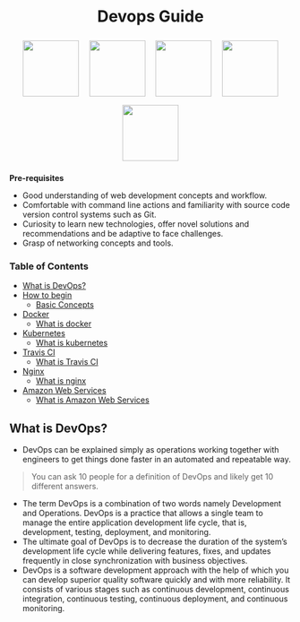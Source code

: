 <div align = "center">
<h1>Devops Guide</h1>


<p float="left" align="middle">
<img height=100px style="margin:7.5px" src= "https://www.vectorlogo.zone/logos/docker/docker-official.svg">

<img height=100px style="margin:7.5px" src= "https://www.vectorlogo.zone/logos/kubernetes/kubernetes-icon.svg">

<img height=100px style="margin:7.5px" src= "https://www.vectorlogo.zone/logos/travis-ci/travis-ci-icon.svg">

<img height=100px style="margin:7.5px" src= "https://www.vectorlogo.zone/logos/nginx/nginx-ar21.svg">

<img height=100px style="margin:7.5px" src= "https://www.vectorlogo.zone/logos/amazon_aws/amazon_aws-ar21.svg">
</p>
</div>

**Pre-requisites**
- Good understanding of web development concepts and workflow.
- Comfortable with command line actions and familiarity with source code version control systems such as Git.
- Curiosity to learn new technologies, offer novel solutions and recommendations and be adaptive to face challenges.
- Grasp of networking concepts and tools.

### Table of Contents
- [What is DevOps?](#what-is-devops)
- [How to begin](#how-to-begin)
    - [Basic Concepts](#basic-concepts)
- [Docker](#docker)
    - [What is docker](#what-is-docker)
- [Kubernetes](#kubernetes)
    - [What is kubernetes](#what-is-kubernetes)
- [Travis CI](#travis-ci)
    - [What is Travis CI](#what-is-travis-ci)
- [Nginx](#nginx)
    - [What is nginx](#what-is-nginx)
- [Amazon Web Services](#amazon-web-services)
    - [What is Amazon Web Services](#what-is-amazon-web-services)


## What is DevOps?
- DevOps can be explained simply as operations working together with engineers to get things done faster in an automated and repeatable way.
> You can ask 10 people for a definition of DevOps and likely get 10 different answers.
- The term DevOps is a combination of two words namely Development and Operations. DevOps is a practice that allows a single team to manage the entire application development life cycle, that is, development, testing, deployment, and monitoring.
- The ultimate goal of DevOps is to decrease the duration of the system’s development life cycle while delivering features, fixes, and updates frequently in close synchronization with business objectives.
- DevOps is a software development approach with the help of which you can develop superior quality software quickly and with more reliability. It consists of various stages such as continuous development, continuous integration, continuous testing, continuous deployment, and continuous monitoring.

